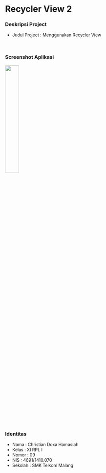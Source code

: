 # Recycler View 2
### Deskripsi Project
- Judul Project : Menggunakan Recycler View
<br>

### Screenshot Aplikasi
<img src="https://github.com/zhergiuz/RecyclerView2/blob/master/Screenshot1.png" width="30%" height="30%">
<br>

### Identitas
- Nama  : Christian Doxa Hamasiah
- Kelas : XI RPL I
- Nomor : 09
- NIS   : 4691/1410.070
- Sekolah  : SMK Telkom Malang
